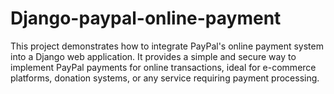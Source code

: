 # Django-paypal-online-payment
This project demonstrates how to integrate PayPal's online payment system into a Django web application. It provides a simple and secure way to implement PayPal payments for online transactions, ideal for e-commerce platforms, donation systems, or any service requiring payment processing.

